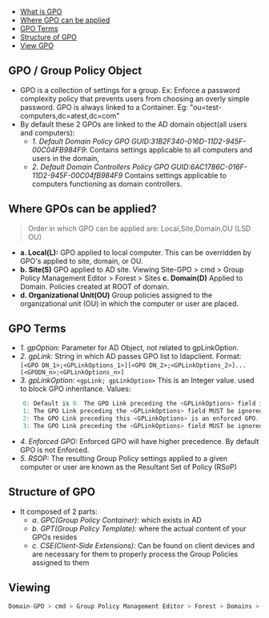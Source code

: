 - [What is GPO](#what)
- [Where GPO can be applied](#where)
- [GPO Terms](#terms)
- [Structure of GPO](#st)
- [View GPO](#view)

<a name=what></a>
## GPO / Group Policy Object
- GPO is a collection of settings for a group. Ex: Enforce a password complexity policy that prevents users from choosing an overly simple password. GPO is always linked to a Container. Eg: "ou=test-computers,dc=atest,dc=com"
- By default these 2 GPOs are linked to the AD domain object(all users and computers):
  - _1. Default Domain Policy GPO GUID:31B2F340-016D-11D2-945F-00C04FB984F9_: Contains settings applicable to all computers and users in the domain, 
  - _2. Default Domain Controllers Policy GPO GUID:6AC1786C-016F-11D2-945F-00C04fB984F9_ Contains settings applicable to computers functioning as domain controllers. 

<a name=where></a>
## Where GPOs can be applied?
> Order in which GPO can be applied are: Local,Site,Domain,OU (LSD OU)
- **a. Local(L):** GPO applied to local computer. This can be overridden by GPO's applied to site, domain, or OU.
- **b. Site(S)** GPO applied to AD site. Viewing Site-GPO > cmd > Group Policy Management Editor > Forest > Sites
**c. Domain(D)** Applied to Domain. Policies created at ROOT of domain.
- **d. Organizational Unit(OU)** Group policies assigned to the organizational unit (OU) in which the computer or user are placed.

<a name=terms></a>
## GPO Terms
- _1. gpOption:_ Parameter for AD Object, not related to gpLinkOption.
- _2. gpLink:_ String in which AD passes GPO list to ldapclient. Format: `[<GPO DN_1>;<GPLinkOptions_1>][<GPO DN_2>;<GPLinkOptions_2>]... [<GPODN_n>;<GPLinkOptions_n>]`
- _3. gpLinkOption:_ `<gpLink; gpLinkOption>` This is an Integer value. used to block GPO inheritance. Values:
```c
    0: Default is 0. The GPO Link preceding the <GPLinkOptions> field is not ignored and is not an enforced GPO.
    1: The GPO Link preceding the <GPLinkOptions> field MUST be ignored
    2: The GPO Link preceding this <GPLinkOptions> is an enforced GPO.
    3: The GPO Link preceding the <GPLinkOptions> field MUST be ignored; in other words, when the 0x00000001 bit is set, the 0x00000002 bit is ignored, and the behavior is the same as if the flag value were 0x00000001.
```
- _4. Enforced GPO:_ Enforced GPO will have higher precedence. By default GPO is not Enforced.
- _5. RSOP:_ The resulting Group Policy settings applied to a given computer or user are known as the Resultant Set of Policy (RSoP)

<a name=st></a>
## Structure of GPO
- It composed of 2 parts:
  - _a. GPC(Group Policy Container):_ which exists in AD
  - _b. GPT(Group Policy Template):_ where the actual content of your GPOs resides
  - _c. CSE(Client-Side Extensions):_ Can be found on client devices and are necessary for them to properly process the Group Policies assigned to them

<a name=view></a>
## Viewing 
```c
Domain-GPO > cmd > Group Policy Management Editor > Forest > Domains > atest.com > Double Click
```

